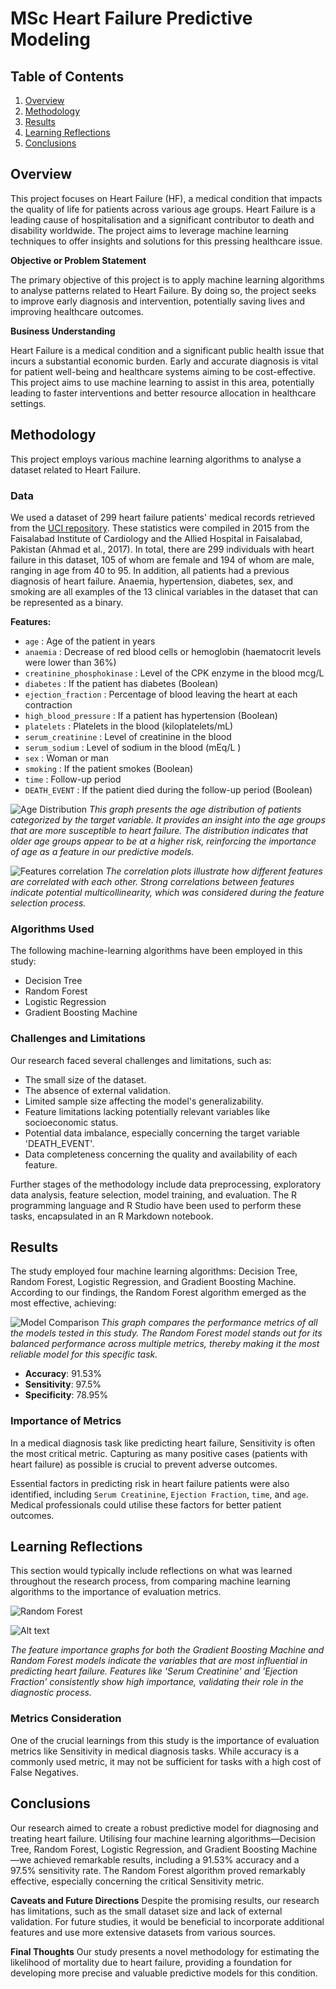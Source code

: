 # MSc Heart Failure Predictive Modeling

## Table of Contents
1. [Overview](#overview)
2. [Methodology](#methodology)
3. [Results](#results)
4. [Learning Reflections](#learning-reflections)
5. [Conclusions](#conclusions)

## Overview

This project focuses on Heart Failure (HF), a medical condition that impacts the quality of life for patients across various age groups. Heart Failure is a leading cause of hospitalisation and a significant contributor to death and disability worldwide. The project aims to leverage machine learning techniques to offer insights and solutions for this pressing healthcare issue.

**Objective or Problem Statement**

The primary objective of this project is to apply machine learning algorithms to analyse patterns related to Heart Failure. By doing so, the project seeks to improve early diagnosis and intervention, potentially saving lives and improving healthcare outcomes.

**Business Understanding**

Heart Failure is a medical condition and a significant public health issue that incurs a substantial economic burden. Early and accurate diagnosis is vital for patient well-being and healthcare systems aiming to be cost-effective. This project aims to use machine learning to assist in this area, potentially leading to faster interventions and better resource allocation in healthcare settings.


## Methodology

This project employs various machine learning algorithms to analyse a dataset related to Heart Failure.

### Data

We used a dataset of 299 heart failure patients' medical records retrieved from the [UCI repository](https://archive.ics.uci.edu/ml/datasets/Heart+failure+clinical+records). These statistics were compiled in 2015 from the Faisalabad Institute of Cardiology and the Allied Hospital in Faisalabad, Pakistan (Ahmad et al., 2017). In total, there are 299 individuals with heart failure in this dataset, 105 of whom are female and 194 of whom are male, ranging in age from 40 to 95. In addition, all patients had a previous diagnosis of heart failure. Anaemia, hypertension, diabetes, sex, and smoking are all examples of the 13 clinical variables in the dataset that can be represented as a binary.


**Features:**

* `age` : Age of the patient in years
* `anaemia` : Decrease of red blood cells or hemoglobin (haematocrit levels were lower than 36%)
* `creatinine_phosphokinase` : Level of the CPK enzyme in the blood mcg/L
* `diabetes` : If the patient has diabetes (Boolean) 
* `ejection_fraction` : Percentage of blood leaving the heart at each contraction
* `high_blood_pressure` : If a patient has hypertension (Boolean) 
* `platelets` : Platelets in the blood (kiloplatelets/mL)
* `serum_creatinine` : Level of creatinine in the blood
* `serum_sodium` : Level of sodium in the blood (mEq/L )
* `sex` : Woman or man
* `smoking` : If the patient smokes (Boolean) 
* `time` : Follow-up period
* `DEATH_EVENT` : If the patient died during the follow-up period (Boolean)
  

![Age Distribution](results/Age_dist_target.png)
*This graph presents the age distribution of patients categorized by the target variable. It provides an insight into the age groups that are more susceptible to heart failure. The distribution indicates that older age groups appear to be at a higher risk, reinforcing the importance of age as a feature in our predictive models.*


![Features correlation](results/corr_.png)
*The correlation plots illustrate how different features are correlated with each other. Strong correlations between features  indicate potential multicollinearity, which was considered during the feature selection process.*

### Algorithms Used
The following machine-learning algorithms have been employed in this study:
- Decision Tree
- Random Forest
- Logistic Regression
- Gradient Boosting Machine

### Challenges and Limitations
Our research faced several challenges and limitations, such as:
- The small size of the dataset.
- The absence of external validation.
- Limited sample size affecting the model's generalizability.
- Feature limitations lacking potentially relevant variables like socioeconomic status.
- Potential data imbalance, especially concerning the target variable 'DEATH_EVENT'.
- Data completeness concerning the quality and availability of each feature.

Further stages of the methodology include data preprocessing, exploratory data analysis, feature selection, model training, and evaluation. The R programming language and R Studio have been used to perform these tasks, encapsulated in an R Markdown notebook.



## Results

The study employed four machine learning algorithms: Decision Tree, Random Forest, Logistic Regression, and Gradient Boosting Machine. According to our findings, the Random Forest algorithm emerged as the most effective, achieving:

![Model Comparison](results/model_comparison.png)
*This graph compares the performance metrics of all the models tested in this study. The Random Forest model stands out for its balanced performance across multiple metrics, thereby making it the most reliable model for this specific task.*


- **Accuracy**: 91.53%
- **Sensitivity**: 97.5%
- **Specificity**: 78.95%

### Importance of Metrics 
In a medical diagnosis task like predicting heart failure, Sensitivity is often the most critical metric. Capturing as many positive cases (patients with heart failure) as possible is crucial to prevent adverse outcomes.

Essential factors in predicting risk in heart failure patients were also identified, including `Serum Creatinine`, `Ejection Fraction`, `time`, and `age`. Medical professionals could utilise these factors for better patient outcomes.


## Learning Reflections

This section would typically include reflections on what was learned throughout the research process, from comparing machine learning algorithms to the importance of evaluation metrics.

![Random Forest](results/rf_feature_importance.png)


![Alt text](results/GBM_feature_importance.png)

*The feature importance graphs for both the Gradient Boosting Machine and Random Forest models indicate the variables that are most influential in predicting heart failure. Features like 'Serum Creatinine' and 'Ejection Fraction' consistently show high importance, validating their role in the diagnostic process.*

### Metrics Consideration 
One of the crucial learnings from this study is the importance of evaluation metrics like Sensitivity in medical diagnosis tasks. While accuracy is a commonly used metric, it may not be sufficient for tasks with a high cost of False Negatives.



## Conclusions

Our research aimed to create a robust predictive model for diagnosing and treating heart failure. Utilising four machine learning algorithms—Decision Tree, Random Forest, Logistic Regression, and Gradient Boosting Machine—we achieved remarkable results, including a 91.53% accuracy and a 97.5% sensitivity rate. The Random Forest algorithm proved remarkably effective, especially concerning the critical Sensitivity metric.

**Caveats and Future Directions** 
Despite the promising results, our research has limitations, such as the small dataset size and lack of external validation. For future studies, it would be beneficial to incorporate additional features and use more extensive datasets from various sources.

**Final Thoughts** 
Our study presents a novel methodology for estimating the likelihood of mortality due to heart failure, providing a foundation for developing more precise and valuable predictive models for this condition.